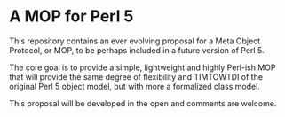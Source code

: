# A MOP for Perl 5

This repository contains an ever evolving proposal for a
Meta Object Protocol, or MOP, to be perhaps included in a
future version of Perl 5.

The core goal is to provide a simple, lightweight and
highly Perl-ish MOP that will provide the same degree of
flexibility and TIMTOWTDI of the original Perl 5 object
model, but with more a formalized class model.

This proposal will be developed in the open and comments
are welcome.

